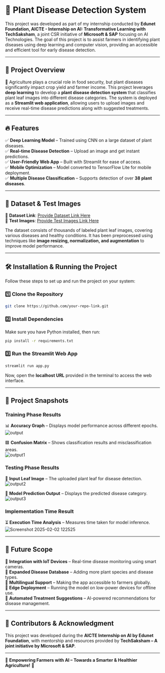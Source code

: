 # 🌱 Plant Disease Detection System  

This project was developed as part of my internship conducted by **Edunet Foundation, AICTE - Internship on AI: Transformative Learning with TechSaksham**, a joint CSR initiative of **Microsoft & SAP** focusing on AI Technologies. The goal of this project is to assist farmers in identifying plant diseases using deep learning and computer vision, providing an accessible and efficient tool for early disease detection.  

---

## 📌 **Project Overview**  

🚜 Agriculture plays a crucial role in food security, but plant diseases significantly impact crop yield and farmer income. This project leverages **deep learning** to develop a **plant disease detection system** that classifies plant leaf images into different disease categories. The system is deployed as a **Streamlit web application**, allowing users to upload images and receive real-time disease predictions along with suggested treatments.  

---

## 🔥 **Features**  

✅ **Deep Learning Model** – Trained using CNN on a large dataset of plant diseases.  
✅ **Real-time Disease Detection** – Upload an image and get instant predictions.  
✅ **User-Friendly Web App** – Built with Streamlit for ease of access.  
✅ **Mobile Optimization** – Model converted to TensorFlow Lite for mobile deployment.  
✅ **Multiple Disease Classification** – Supports detection of over **38 plant diseases**.  

---

## 📂 **Dataset & Test Images**  

🔗 **Dataset Link**: [Provide Dataset Link Here](https://drive.google.com/file/d/1Wpp1Dex2CD-5UNG_s9zHRGl6dPO9e5JB/view?usp=sharing)  
🔗 **Test Images**: [Provide Test Images Link Here](https://drive.google.com/drive/folders/1F_JHbN6Ch4BDB2r1P3tHv4iPL4etRpdO?usp=sharing)  

The dataset consists of thousands of labeled plant leaf images, covering various diseases and healthy conditions. It has been preprocessed using techniques like **image resizing, normalization, and augmentation** to improve model performance.  

---

## 🛠️ **Installation & Running the Project**  

Follow these steps to set up and run the project on your system:  

### **1️⃣ Clone the Repository**  
```bash
git clone https://github.com/your-repo-link.git
```

### **2️⃣ Install Dependencies**  
Make sure you have Python installed, then run:  
```bash
pip install -r requirements.txt
```

### **3️⃣ Run the Streamlit Web App**  
```bash
streamlit run app.py
```
Now, open the **localhost URL** provided in the terminal to access the web interface.

---

## 📸 **Project Snapshots**  

### **Training Phase Results**  
📊 **Accuracy Graph** – Displays model performance across different epochs.  
![output](https://github.com/user-attachments/assets/4265ba08-c69a-4781-ab3e-33c90b5ec8ba)

🟩 **Confusion Matrix** – Shows classification results and misclassification areas.  
![output1](https://github.com/user-attachments/assets/399121cc-b933-4aed-9db2-44a699503fe7)

### **Testing Phase Results**  
🌿 **Input Leaf Image** – The uploaded plant leaf for disease detection.  
![output2](https://github.com/user-attachments/assets/786133ea-9147-4803-855f-c7a3244c5d8a)

🤖 **Model Prediction Output** – Displays the predicted disease category.  
![output3](https://github.com/user-attachments/assets/81c948a2-6c74-4eda-b823-4cdfb0ad1b5e)

### **Implementation Time Result**  
⏳ **Execution Time Analysis** – Measures time taken for model inference.  
![Screenshot 2025-02-02 122525](https://github.com/user-attachments/assets/409d785a-496d-4109-a9cf-2e93041788d3)

---

## 🚀 **Future Scope**  

🔹 **Integration with IoT Devices** – Real-time disease monitoring using smart cameras.  
🔹 **Expanded Disease Database** – Adding more plant species and disease types.  
🔹 **Multilingual Support** – Making the app accessible to farmers globally.  
🔹 **Edge Deployment** – Running the model on low-power devices for offline use.  
🔹 **Automated Treatment Suggestions** – AI-powered recommendations for disease management.  

---

## 🤝 **Contributors & Acknowledgment**  

This project was developed during the **AICTE Internship on AI by Edunet Foundation**, with mentorship and resources provided by **TechSaksham – A joint initiative by Microsoft & SAP**.  

---


🚀 **Empowering Farmers with AI – Towards a Smarter & Healthier Agriculture!** 🌾
